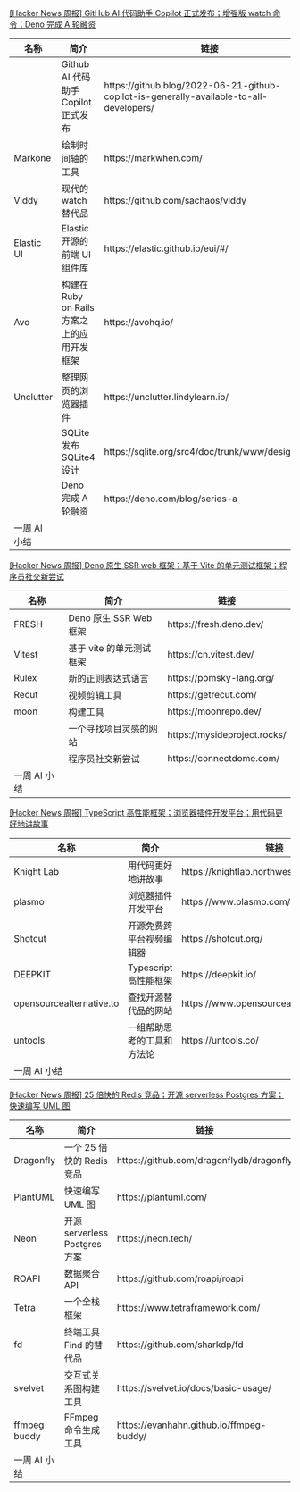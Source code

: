 

[[Hacker News 周报] GitHub AI 代码助手 Copilot 正式发布；增强版 watch 命令；Deno 完成 A
轮融资](https://www.bilibili.com/video/BV1B3411u7ZG)

<table>
  <theader>
    <th>名称</th>
    <th>简介</th>
    <th>链接</th>
  </theader><tbody>
    <tr>
      <td></td>
      <td>Github AI 代码助手 Copilot 正式发布</td>
      <td>https://github.blog/2022-06-21-github-copilot-is-generally-available-to-all-developers/</td>
    </tr><tr>
      <td>Markone</td>
      <td>绘制时间轴的工具</td>
      <td>https://markwhen.com/</td>
    </tr><tr>
      <td>Viddy</td>
      <td>现代的 watch 替代品</td>
      <td>https://github.com/sachaos/viddy</td>
    </tr><tr>
      <td>Elastic UI</td>
      <td>Elastic 开源的前端 UI 组件库</td>
      <td>https://elastic.github.io/eui/#/</td>
    </tr><tr>
      <td>Avo</td>
      <td>构建在 Ruby on Rails 方案之上的应用开发框架</td>
      <td>https://avohq.io/</td>
    </tr><tr>
      <td>Unclutter</td>
      <td>整理网页的浏览器插件</td>
      <td>https://unclutter.lindylearn.io/</td>
    </tr><tr>
      <td></td>
      <td>SQLite 发布 SQLite4 设计</td>
      <td>https://sqlite.org/src4/doc/trunk/www/design.wiki</td>
    </tr><tr>
      <td></td>
      <td>Deno 完成 A 轮融资</td>
      <td>https://deno.com/blog/series-a</td>
    </tr><tr>
      <td>一周 AI 小结</td>
      <td></td>
      <td></td>
    </tr>
  </tbody>
</table>

[[Hacker News 周报] Deno 原生 SSR web 框架；基于 Vite
的单元测试框架；程序员社交新尝试](https://www.bilibili.com/video/BV1sY411T7QL)

<table>
  <theader>
    <th>名称</th>
    <th>简介</th>
    <th>链接</th>
  </theader><tbody>
    <tr>
      <td>FRESH</td>
      <td>Deno 原生 SSR Web 框架</td>
      <td>https://fresh.deno.dev/</td>
    </tr><tr>
      <td>Vitest</td>
      <td>基于 vite 的单元测试框架</td>
      <td>https://cn.vitest.dev/</td>
    </tr><tr>
      <td>Rulex</td>
      <td>新的正则表达式语言</td>
      <td>https://pomsky-lang.org/</td>
    </tr><tr>
      <td>Recut</td>
      <td>视频剪辑工具</td>
      <td>https://getrecut.com/</td>
    </tr><tr>
      <td>moon</td>
      <td>构建工具</td>
      <td>https://moonrepo.dev/</td>
    </tr><tr>
      <td></td>
      <td>一个寻找项目灵感的网站</td>
      <td>https://mysideproject.rocks/</td>
    </tr><tr>
      <td></td>
      <td>程序员社交新尝试</td>
      <td>https://connectdome.com/</td>
    </tr><tr>
      <td>一周 AI 小结</td>
      <td></td>
      <td></td>
    </tr>
  </tbody>
</table>

[[Hacker News 周报] TypeScript
高性能框架；浏览器插件开发平台；用代码更好地讲故事](https://www.bilibili.com/video/BV1rS4y1i72U)

<table>
  <theader>
    <th>名称</th>
    <th>简介</th>
    <th>链接</th>
  </theader><tbody>
    <tr>
      <td>Knight Lab</td>
      <td>用代码更好地讲故事</td>
      <td>https://knightlab.northwestern.edu/projects/</td>
    </tr><tr>
      <td>plasmo</td>
      <td>浏览器插件开发平台</td>
      <td>https://www.plasmo.com/</td>
    </tr><tr>
      <td>Shotcut</td>
      <td>开源免费跨平台视频编辑器</td>
      <td>https://shotcut.org/</td>
    </tr><tr>
      <td>DEEPKIT</td>
      <td>Typescript 高性能框架</td>
      <td>https://deepkit.io/</td>
    </tr><tr>
      <td>opensourcealternative.to</td>
      <td>查找开源替代品的网站</td>
      <td>https://www.opensourcealternative.to/</td>
    </tr><tr>
      <td>untools</td>
      <td>一组帮助思考的工具和方法论</td>
      <td>https://untools.co/</td>
    </tr><tr>
      <td>一周 AI 小结</td>
      <td></td>
      <td></td>
    </tr>
  </tbody>
</table>

[[Hacker News 周报] 25 倍快的 Redis 竞品；开源 serverless Postgres 方案；快速编写 UML
图](https://www.bilibili.com/video/BV1L34y1L7zK)

<table>
  <theader>
    <th>名称</th>
    <th>简介</th>
    <th>链接</th>
  </theader><tbody>
    <tr>
      <td>Dragonfly</td>
      <td>一个 25 倍快的 Redis 竞品</td>
      <td>https://github.com/dragonflydb/dragonfly</td>
    </tr><tr>
      <td>PlantUML</td>
      <td>快速编写 UML 图</td>
      <td>https://plantuml.com/</td>
    </tr><tr>
      <td>Neon</td>
      <td>开源 serverless Postgres 方案</td>
      <td>https://neon.tech/</td>
    </tr><tr>
      <td>ROAPI</td>
      <td>数据聚合 API</td>
      <td>https://github.com/roapi/roapi</td>
    </tr><tr>
      <td>Tetra</td>
      <td>一个全栈框架</td>
      <td>https://www.tetraframework.com/</td>
    </tr><tr>
      <td>fd</td>
      <td>终端工具 Find 的替代品</td>
      <td>https://github.com/sharkdp/fd</td>
    </tr><tr>
      <td>svelvet</td>
      <td>交互式关系图构建工具</td>
      <td>https://svelvet.io/docs/basic-usage/</td>
    </tr><tr>
      <td>ffmpeg buddy</td>
      <td>FFmpeg 命令生成工具</td>
      <td>https://evanhahn.github.io/ffmpeg-buddy/</td>
    </tr><tr>
      <td>一周 AI 小结</td>
      <td></td>
      <td></td>
    </tr>
  </tbody>
</table>